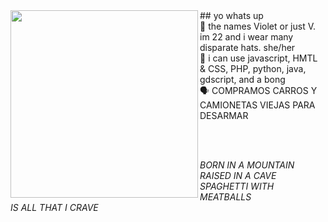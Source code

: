 <img align="left" src="https://violetradd.com/about/selfie.jpg" height=300>
## yo whats up
<br>
💜 the names Violet or just V. im 22 and i wear many disparate hats. she/her<br>
💾 i can use javascript, HMTL & CSS, PHP, python, java, gdscript, and a bong<br>
🗣 COMPRAMOS CARROS Y CAMIONETAS VIEJAS PARA DESARMAR<br>

<br><br>

<i>
  BORN IN A MOUNTAIN<br>
  RAISED IN A CAVE<br>
  SPAGHETTI WITH MEATBALLS<br>
  IS ALL THAT I CRAVE<br>
</i>

<!--
                                     )
                            )      ((     (
                           (        ))     )
                    )       )      //     (
               _   (        __    (     ~->>
        ,-----' |__,_~~___<'__`)-~__--__-~->> <
        | //  : | -__   ~__ o)____)),__ - '> >-  >
        | //  : |- \_ \ -\_\ -\ \ \ ~\_  \ ->> - ,  >>
        | //  : |_~_\ -\__\ \~'\ \ \, \__ . -<-  >>
        `-----._| `  -__`-- - ~~ -- ` --~> >
         _/___\_    //)_`//  | ||]
   _____[_______]_[~~-_ (.L_/  ||       https://www.youtube.com/watch?v=UfLsWWRqpDM
  [____________________]' `\_,/'/
    ||| /          |||  ,___,'./
    ||| \          |||,'______|
    ||| /          /|| I==||
    ||| \       __/_||  __||__
-----||-/------`-._/||-o--o---o---
  ~~~~~'


-->
